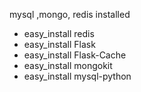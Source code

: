 mysql ,mongo, redis installed

- easy_install redis
- easy_install Flask
- easy_install Flask-Cache
- easy_install mongokit
- easy_install mysql-python